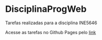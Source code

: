 # DisciplinaProgWeb
Tarefas realizadas para a disciplina INE5646

Acesse as tarefas no Github Pages pelo [link](https://richardbarbosa017.github.io/DisciplinaProgWeb/)
